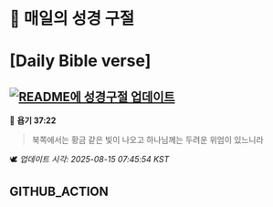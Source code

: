 # 🙏 매일의 성경 구절
# [Daily Bible verse]
## [![README에 성경구절 업데이트](https://github.com/DONGSUKA/first_test/actions/workflows/update-readme-bible.yml/badge.svg)](https://github.com/DONGSUKA/first_test/actions/workflows/update-readme-bible.yml)
<!-- START_BIBLE_VERSE -->
📖 **욥기 37:22**
> 북쪽에서는 황금 같은 빛이 나오고 하나님께는 두려운 위엄이 있느니라

🕊️ _업데이트 시각: 2025-08-15 07:45:54 KST_
  <!-- END_BIBLE_VERSE -->
## GITHUB_ACTION
